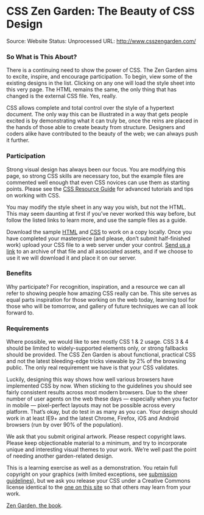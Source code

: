 # CSS Zen Garden: The Beauty of CSS Design

Source: Website
Status: Unprocessed
URL: http://www.csszengarden.com/

### So What is This About?

There is a continuing need to show the power of CSS. The Zen Garden aims to excite, inspire, and encourage participation. To begin, view some of the existing designs in the list. Clicking on any one will load the style sheet into this very page. The HTML remains the same, the only thing that has changed is the external CSS file. Yes, really.

CSS allows complete and total control over the style of a hypertext document. The only way this can be illustrated in a way that gets people excited is by demonstrating what it can truly be, once the reins are placed in the hands of those able to create beauty from structure. Designers and coders alike have contributed to the beauty of the web; we can always push it further.

### Participation

Strong visual design has always been our focus. You are modifying this page, so strong CSS skills are necessary too, but the example files are commented well enough that even CSS novices can use them as starting points. Please see the [CSS Resource Guide](http://www.mezzoblue.com/zengarden/resources/) for advanced tutorials and tips on working with CSS.

You may modify the style sheet in any way you wish, but not the HTML. This may seem daunting at first if you’ve never worked this way before, but follow the listed links to learn more, and use the sample files as a guide.

Download the sample [HTML](http://www.csszengarden.com/examples/index) and [CSS](http://www.csszengarden.com/examples/style.css) to work on a copy locally. Once you have completed your masterpiece (and please, don’t submit half-finished work) upload your CSS file to a web server under your control. [Send us a link](http://www.mezzoblue.com/zengarden/submit/) to an archive of that file and all associated assets, and if we choose to use it we will download it and place it on our server.

### Benefits

Why participate? For recognition, inspiration, and a resource we can all refer to showing people how amazing CSS really can be. This site serves as equal parts inspiration for those working on the web today, learning tool for those who will be tomorrow, and gallery of future techniques we can all look forward to.

### Requirements

Where possible, we would like to see mostly CSS 1 & 2 usage. CSS 3 & 4 should be limited to widely-supported elements only, or strong fallbacks should be provided. The CSS Zen Garden is about functional, practical CSS and not the latest bleeding-edge tricks viewable by 2% of the browsing public. The only real requirement we have is that your CSS validates.

Luckily, designing this way shows how well various browsers have implemented CSS by now. When sticking to the guidelines you should see fairly consistent results across most modern browsers. Due to the sheer number of user agents on the web these days — especially when you factor in mobile — pixel-perfect layouts may not be possible across every platform. That’s okay, but do test in as many as you can. Your design should work in at least IE9+ and the latest Chrome, Firefox, iOS and Android browsers (run by over 90% of the population).

We ask that you submit original artwork. Please respect copyright laws. Please keep objectionable material to a minimum, and try to incorporate unique and interesting visual themes to your work. We’re well past the point of needing another garden-related design.

This is a learning exercise as well as a demonstration. You retain full copyright on your graphics (with limited exceptions, see [submission guidelines](http://www.mezzoblue.com/zengarden/submit/guidelines/)), but we ask you release your CSS under a Creative Commons license identical to the [one on this site](http://creativecommons.org/licenses/by-nc-sa/3.0/) so that others may learn from your work.

[Zen Garden, the book](http://www.amazon.com/exec/obidos/ASIN/0321303474/mezzoblue-20/).